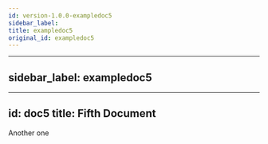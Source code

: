 ```yaml
---
id: version-1.0.0-exampledoc5
sidebar_label: 
title: exampledoc5
original_id: exampledoc5
---
```


---
sidebar_label: exampledoc5
---

---
id: doc5
title: Fifth Document
---

Another one
